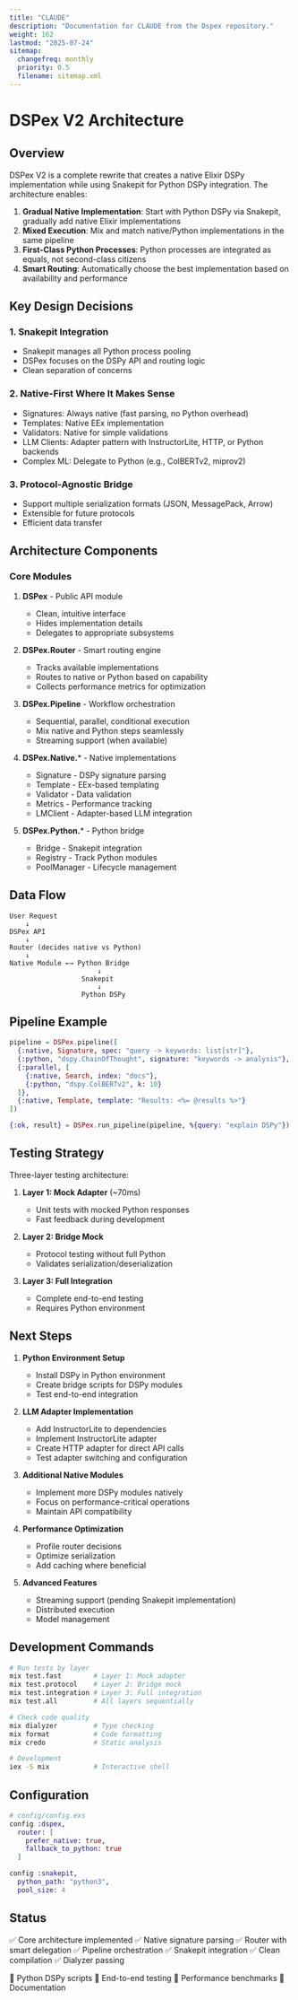 ```yaml
---
title: "CLAUDE"
description: "Documentation for CLAUDE from the Dspex repository."
weight: 162
lastmod: "2025-07-24"
sitemap:
  changefreq: monthly
  priority: 0.5
  filename: sitemap.xml
---
```


# DSPex V2 Architecture

## Overview

DSPex V2 is a complete rewrite that creates a native Elixir DSPy implementation while using Snakepit for Python DSPy integration. The architecture enables:

1. **Gradual Native Implementation**: Start with Python DSPy via Snakepit, gradually add native Elixir implementations
2. **Mixed Execution**: Mix and match native/Python implementations in the same pipeline
3. **First-Class Python Processes**: Python processes are integrated as equals, not second-class citizens
4. **Smart Routing**: Automatically choose the best implementation based on availability and performance

## Key Design Decisions

### 1. Snakepit Integration
- Snakepit manages all Python process pooling
- DSPex focuses on the DSPy API and routing logic
- Clean separation of concerns

### 2. Native-First Where It Makes Sense
- Signatures: Always native (fast parsing, no Python overhead)
- Templates: Native EEx implementation
- Validators: Native for simple validations
- LLM Clients: Adapter pattern with InstructorLite, HTTP, or Python backends
- Complex ML: Delegate to Python (e.g., ColBERTv2, miprov2)

### 3. Protocol-Agnostic Bridge
- Support multiple serialization formats (JSON, MessagePack, Arrow)
- Extensible for future protocols
- Efficient data transfer

## Architecture Components

### Core Modules

1. **DSPex** - Public API module
   - Clean, intuitive interface
   - Hides implementation details
   - Delegates to appropriate subsystems

2. **DSPex.Router** - Smart routing engine
   - Tracks available implementations
   - Routes to native or Python based on capability
   - Collects performance metrics for optimization

3. **DSPex.Pipeline** - Workflow orchestration
   - Sequential, parallel, conditional execution
   - Mix native and Python steps seamlessly
   - Streaming support (when available)

4. **DSPex.Native.*** - Native implementations
   - Signature - DSPy signature parsing
   - Template - EEx-based templating
   - Validator - Data validation
   - Metrics - Performance tracking
   - LMClient - Adapter-based LLM integration

5. **DSPex.Python.*** - Python bridge
   - Bridge - Snakepit integration
   - Registry - Track Python modules
   - PoolManager - Lifecycle management

## Data Flow

```
User Request
    ↓
DSPex API
    ↓
Router (decides native vs Python)
    ↓
Native Module ←→ Python Bridge
                      ↓
                  Snakepit
                      ↓
                  Python DSPy
```

## Pipeline Example

```elixir
pipeline = DSPex.pipeline([
  {:native, Signature, spec: "query -> keywords: list[str]"},
  {:python, "dspy.ChainOfThought", signature: "keywords -> analysis"},
  {:parallel, [
    {:native, Search, index: "docs"},
    {:python, "dspy.ColBERTv2", k: 10}
  ]},
  {:native, Template, template: "Results: <%= @results %>"}
])

{:ok, result} = DSPex.run_pipeline(pipeline, %{query: "explain DSPy"})
```

## Testing Strategy

Three-layer testing architecture:

1. **Layer 1: Mock Adapter** (~70ms)
   - Unit tests with mocked Python responses
   - Fast feedback during development

2. **Layer 2: Bridge Mock**
   - Protocol testing without full Python
   - Validates serialization/deserialization

3. **Layer 3: Full Integration**
   - Complete end-to-end testing
   - Requires Python environment

## Next Steps

1. **Python Environment Setup**
   - Install DSPy in Python environment
   - Create bridge scripts for DSPy modules
   - Test end-to-end integration

2. **LLM Adapter Implementation**
   - Add InstructorLite to dependencies
   - Implement InstructorLite adapter
   - Create HTTP adapter for direct API calls
   - Test adapter switching and configuration

3. **Additional Native Modules**
   - Implement more DSPy modules natively
   - Focus on performance-critical operations
   - Maintain API compatibility

4. **Performance Optimization**
   - Profile router decisions
   - Optimize serialization
   - Add caching where beneficial

5. **Advanced Features**
   - Streaming support (pending Snakepit implementation)
   - Distributed execution
   - Model management

## Development Commands

```bash
# Run tests by layer
mix test.fast        # Layer 1: Mock adapter
mix test.protocol    # Layer 2: Bridge mock  
mix test.integration # Layer 3: Full integration
mix test.all         # All layers sequentially

# Check code quality
mix dialyzer         # Type checking
mix format           # Code formatting
mix credo            # Static analysis

# Development
iex -S mix           # Interactive shell
```

## Configuration

```elixir
# config/config.exs
config :dspex,
  router: [
    prefer_native: true,
    fallback_to_python: true
  ]

config :snakepit,
  python_path: "python3",
  pool_size: 4
```

## Status

✅ Core architecture implemented
✅ Native signature parsing
✅ Router with smart delegation
✅ Pipeline orchestration
✅ Snakepit integration
✅ Clean compilation
✅ Dialyzer passing

🚧 Python DSPy scripts
🚧 End-to-end testing
🚧 Performance benchmarks
🚧 Documentation